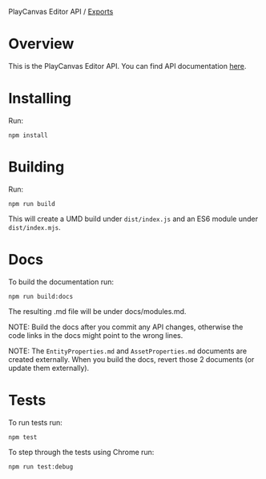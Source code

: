 PlayCanvas Editor API / [Exports](modules.md)

# Overview
This is the PlayCanvas Editor API. You can find API documentation [here](modules.md).

# Installing
Run:
```
npm install
```

# Building

Run:
```
npm run build
```

This will create a UMD build under `dist/index.js` and an ES6 module under `dist/index.mjs`.

# Docs

To build the documentation run:
```
npm run build:docs
```

The resulting .md file will be under docs/modules.md.

NOTE: Build the docs after you commit any API changes, otherwise the code links in the docs might point to the wrong lines.

NOTE: The `EntityProperties.md` and `AssetProperties.md` documents are created externally. When you build the docs, revert those 2 documents (or update them externally).

# Tests

To run tests run:
```
npm test
```

To step through the tests using Chrome run:
```
npm run test:debug
```

